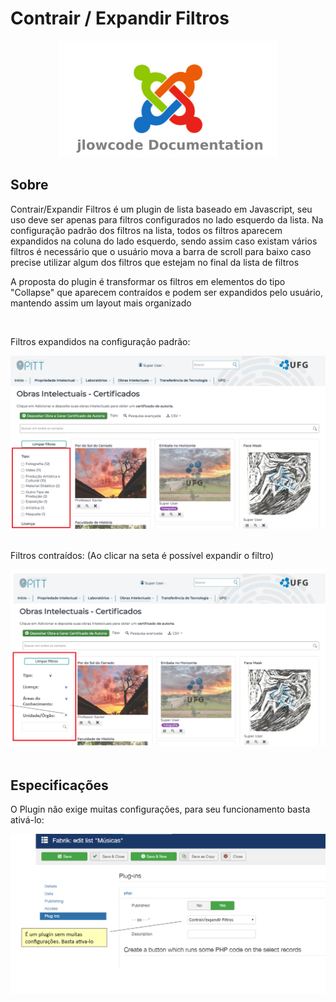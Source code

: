 # Contrair / Expandir Filtros

<div align="center">
  <img src="./.github/jlowcodelogo.png" width="350" />
</div>

## Sobre
<p>Contrair/Expandir Filtros é um plugin de lista baseado em Javascript, seu uso deve ser apenas para filtros configurados no lado esquerdo da lista. Na configuração padrão dos filtros na lista, todos os filtros aparecem expandidos na coluna do lado esquerdo, sendo assim caso existam vários filtros é necessário que o usuário mova a barra de scroll para baixo caso precise utilizar algum dos filtros que estejam no final da lista de filtros</p>
<p>A proposta do plugin é transformar os filtros em elementos do tipo "Collapse" que aparecem contraídos e podem ser expandidos pelo usuário, mantendo assim um layout mais organizado</p>

<br />

<p> Filtros expandidos na configuração padrão: </p>
<div align="center">
  <img src="./.github/1.png" />
</div>

<br />

<p> Filtros contraídos: (Ao clicar na seta é possível expandir o filtro)</p>
<div align="center">
  <img src="./.github/2.png" />
</div>

<br />

## Especificações

<p>
O Plugin não exige muitas configurações, para seu funcionamento basta ativá-lo:
</p>

<div align="center">
  <img src="./.github/3.png" />
</div>